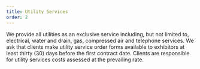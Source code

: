 ```yaml
---
title: Utility Services
order: 2
---
```


We provide all utilities as an exclusive service including, but not limited to, electrical, water and drain, gas, compressed air and telephone services. We ask that clients make utility service order forms available to exhibitors at least thirty (30) days before the first contract date. Clients are responsible for utility services costs assessed at the prevailing rate.

